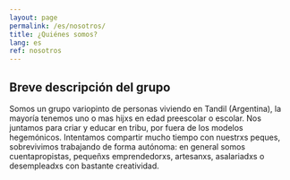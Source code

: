 ```yaml
---
layout: page
permalink: /es/nosotros/
title: ¿Quiénes somos?
lang: es
ref: nosotros
---
```


## Breve descripción del grupo

Somos un grupo variopinto de personas viviendo en Tandil (Argentina), la mayoría tenemos uno o mas hijxs en edad preescolar o escolar. Nos juntamos para criar y educar en tribu, por fuera de los modelos hegemónicos. Intentamos compartir mucho tiempo con nuestrxs peques, sobrevivimos trabajando de forma autónoma: en general somos cuentapropistas, pequeñxs emprendedorxs, artesanxs, asalariadxs o desempleadxs con bastante creatividad.

<!-- ## Miembro x miembro ??

La idea sería una bio informal, en 1ra persona de cada uno de los adultxs. Identificados solo por el nombre, contando qué hacen de su vida, qué les gusta, etc. La idea es dar cuenta del grupo humano y el perfil de los integrantes. -->

